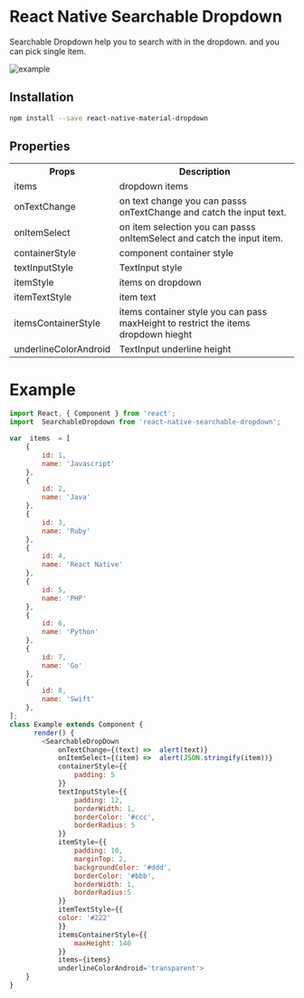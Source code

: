 [example-url]: https://i.imgur.com/mHGaOX5.gif
# React Native Searchable Dropdown
Searchable Dropdown help you to search with in the dropdown. and you can pick single item.

![example][example-url]

## Installation

```bash
npm install --save react-native-material-dropdown
```
## Properties
<table>
	<tr>
		<th>Props</th>
		<th>Description</th>
	</tr>
	<tr>
	   <td>items</td>
	   <td>dropdown items</td>
   </tr>
	<tr>
		<td>onTextChange</td>
		<td>on text change you can passs onTextChange and catch the input text. </td>
   </tr>
   	<tr>
		<td>onItemSelect</td>
		<td>on item selection you can passs onItemSelect and catch the input item.   </td>
   </tr>
    <tr>
		<td>containerStyle</td>
		<td>component container style</td>
   </tr>
   <tr>
		<td>textInputStyle</td>
		<td>TextInput style</td>
   </tr>
    <tr>
		<td>itemStyle</td>
		<td>items on dropdown</td>
   </tr>
     <tr>
		<td>itemTextStyle</td>
		<td>item text</td>
   </tr>   
   <tr>
	   <td>itemsContainerStyle</td>
	   <td>items container style you can pass maxHeight to restrict the items dropdown hieght</td>
   </tr>
      <tr>
	   <td>underlineColorAndroid</td>
	   <td>TextInput underline height</td>
   </tr>
</table>

# Example
```javascript
import React, { Component } from 'react';
import  SearchableDropdown from 'react-native-searchable-dropdown';

var  items  = [
	{
		id: 1,
		name: 'Javascript'
	},
	{
		id: 2,
		name: 'Java'
	},
	{
		id: 3,
		name: 'Ruby'
	},
	{
		id: 4,
		name: 'React Native'
	},
	{
		id: 5,
		name: 'PHP'
	},
	{
		id: 6,
		name: 'Python'
	},
	{
		id: 7,
		name: 'Go'
	},
	{
		id: 8,
		name: 'Swift'
	},
];
class Example extends Component {
	  render() {
		<SearchableDropDown
			onTextChange={(text) =>  alert(text)}
			onItemSelect={(item) =>  alert(JSON.stringify(item))}
			containerStyle={{
				padding: 5
			}}
			textInputStyle={{
				padding: 12,
				borderWidth: 1,
				borderColor: '#ccc',
				borderRadius: 5
			}}
			itemStyle={{
				padding: 10,
			    marginTop: 2,
				backgroundColor: '#ddd',
				borderColor: '#bbb',
				borderWidth: 1,
				borderRadius:5
			}}
			itemTextStyle={{
			color: '#222'
			}}
			itemsContainerStyle={{
				maxHeight: 140
			}}
			items={items}
			underlineColorAndroid='transparent'>
	}
}
```